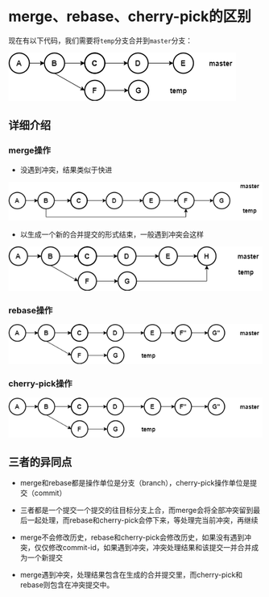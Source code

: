 # merge、rebase、cherry-pick的区别

现在有以下代码，我们需要将`temp`分支合并到`master`分支：

![代码示意图](./assets/different.png)

## 详细介绍

### merge操作

- 没遇到冲突，结果类似于快进

![代码示意图](./assets/different1.png)

- 以生成一个新的合并提交的形式结束，一般遇到冲突会这样

![代码示意图](./assets/different2.png)

### rebase操作

![代码示意图](./assets/different3.png)

### cherry-pick操作

![代码示意图](./assets/different3.png)

## 三者的异同点

- merge和rebase都是操作单位是分支（branch），cherry-pick操作单位是提交（commit）

- 三者都是一个提交一个提交的往目标分支上合，而merge会将全部冲突留到最后一起处理，而rebase和cherry-pick会停下来，等处理完当前冲突，再继续

- merge不会修改历史，rebase和cherry-pick会修改历史，如果没有遇到冲突，仅仅修改commit-id，如果遇到冲突，冲突处理结果和该提交一并合并成为一个新提交

- merge遇到冲突，处理结果包含在生成的合并提交里，而cherry-pick和rebase则包含在冲突提交中。
